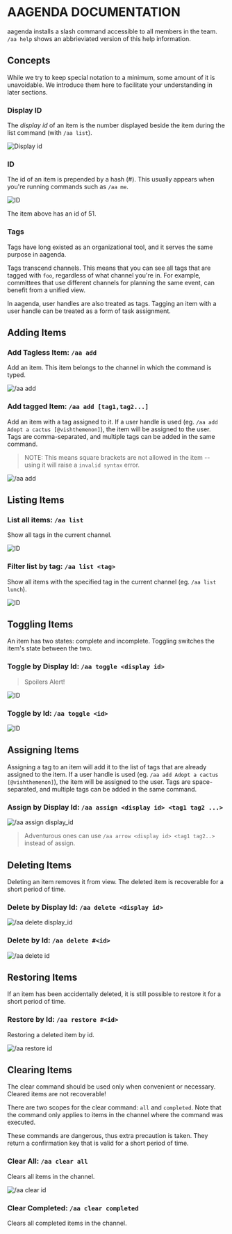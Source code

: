 # AAGENDA DOCUMENTATION

aagenda installs a slash command accessible to all members in the team. `/aa help` shows an abbrieviated version of this help information.

## Concepts
While we try to keep special notation to a minimum, some amount of it is unavoidable. We introduce them here to facilitate your understanding in later sections.

### Display ID
The *display id* of an item is the number displayed beside the item during the list command (with `/aa list`).

![Display id](/images/docs/display_id.png)

### ID
The id of an item is prepended by a hash (#). This usually appears when you're running commands such as `/aa me`.

![ID](/images/docs/id.png)

The item above has an id of 51.

### Tags
Tags have long existed as an organizational tool, and it serves the same purpose in aagenda.

Tags transcend channels. This means that you can see all tags that are tagged with `foo`, regardless of what channel you're in. For example, committees that use different channels for planning the same event, can benefit from a unified view.

In aagenda, user handles are also treated as tags. Tagging an item with a user handle can be treated as a form of task assignment.

## Adding Items

### Add Tagless Item: `/aa add`

Add an item. This item belongs to the channel in which the command is typed.

![/aa add](/images/docs/aa-add.png)

### Add tagged Item: `/aa add [tag1,tag2...]`

Add an item with a tag assigned to it. If a user handle is used (eg. `/aa add Adopt a cactus [@vishthemenon]`), the item will be assigned to the user. Tags are comma-separated, and multiple tags can be added in the same command.

> NOTE: This means square brackets are not allowed in the item -- using it will raise a `invalid syntax` error.

![/aa add](/images/docs/aa-add_tag.png)

## Listing Items

### List all items: `/aa list`

Show all tags in the current channel.

![ID](/images/docs/aa-list.png)

### Filter list by tag: `/aa list <tag>`

Show all items with the specified tag in the current channel (eg. `/aa list lunch`).

![ID](/images/docs/aa-list_tag.png)

## Toggling Items
An item has two states: complete and incomplete. Toggling switches the item's state between the two.

### Toggle by Display Id: `/aa toggle <display id>`

>Spoilers Alert!

![ID](/images/docs/aa-toggle_display_id.png)

### Toggle by Id: `/aa toggle <id>`

![ID](/images/docs/aa-toggle_id.png)

## Assigning Items

Assigning a tag to an item will add it to the list of tags that are already assigned to the item. If a user handle is used (eg. `/aa add Adopt a cactus [@vishthemenon]`), the item will be assigned to the user. Tags are space-separated, and multiple tags can be added in the same command.

### Assign by Display Id: `/aa assign <display id> <tag1 tag2 ...>`

![/aa assign display_id](/images/docs/aa-assign_display_id.png)

>Adventurous ones can use `/aa arrow <display id> <tag1 tag2..>` instead of assign.

## Deleting Items
Deleting an item removes it from view. The deleted item is recoverable for a short period of time.

### Delete by Display Id: `/aa delete <display id>`

![/aa delete display_id](/images/docs/aa-delete_display_id.png)

### Delete by Id: `/aa delete #<id>`

![/aa delete id](/images/docs/aa-delete_id.png)

## Restoring Items
If an item has been accidentally deleted, it is still possible to restore it for a short period of time.

### Restore by Id: `/aa restore #<id>`
Restoring a deleted item by id.

![/aa restore id](/images/docs/aa-restore.png)

## Clearing Items
The clear command should be used only when convenient or necessary. Cleared items are not recoverable!

There are two scopes for the clear command: `all` and `completed`. Note that the command only applies to items in the channel where the command was executed.

These commands are dangerous, thus extra precaution is taken. They return a confirmation key that is valid for a short period of time.

### Clear All: `/aa clear all`
Clears all items in the channel.

![/aa clear id](/images/docs/aa-clear-all.png)

### Clear Completed: `/aa clear completed`
Clears all completed items in the channel.
